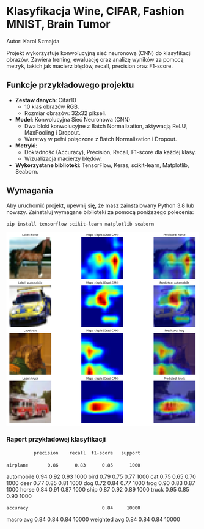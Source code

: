 # Klasyfikacja Wine, CIFAR, Fashion MNIST, Brain Tumor

Autor: Karol Szmajda

Projekt wykorzystuje konwolucyjną sieć neuronową (CNN) do klasyfikacji obrazów. Zawiera trening, ewaluację oraz analizę wyników za pomocą metryk, takich jak macierz błędów, recall, precision oraz F1-score.

## Funkcje przykładowego projektu
- **Zestaw danych**: Cifar10
  - 10 klas obrazów RGB.
  - Rozmiar obrazów: 32x32 pikseli.
- **Model**: Konwolucyjna Sieć Neuronowa (CNN)
  - Dwa bloki konwolucyjne z Batch Normalization, aktywacją ReLU, MaxPooling i Dropout.
  - Warstwy w pełni połączone z Batch Normalization i Dropout.
- **Metryki**: 
  - Dokładność (Accuracy), Precision, Recall, F1-score dla każdej klasy.
  - Wizualizacja macierzy błędów.
- **Wykorzystane biblioteki**: TensorFlow, Keras, scikit-learn, Matplotlib, Seaborn.

## Wymagania
Aby uruchomić projekt, upewnij się, że masz zainstalowany Python 3.8 lub nowszy. Zainstaluj wymagane biblioteki za pomocą poniższego polecenia:

```bash
pip install tensorflow scikit-learn matplotlib seaborn
```

![GradCAM](ss.png)

### Raport przykładowej klasyfikacji
              precision    recall  f1-score   support

    airplane       0.86      0.83      0.85      1000
  automobile       0.94      0.92      0.93      1000
        bird       0.79      0.75      0.77      1000
         cat       0.75      0.65      0.70      1000
        deer       0.77      0.85      0.81      1000
         dog       0.72      0.84      0.77      1000
        frog       0.90      0.83      0.87      1000
       horse       0.84      0.91      0.87      1000
        ship       0.87      0.92      0.89      1000
       truck       0.95      0.85      0.90      1000

    accuracy                           0.84     10000
   macro avg       0.84      0.84      0.84     10000
weighted avg       0.84      0.84      0.84     10000
